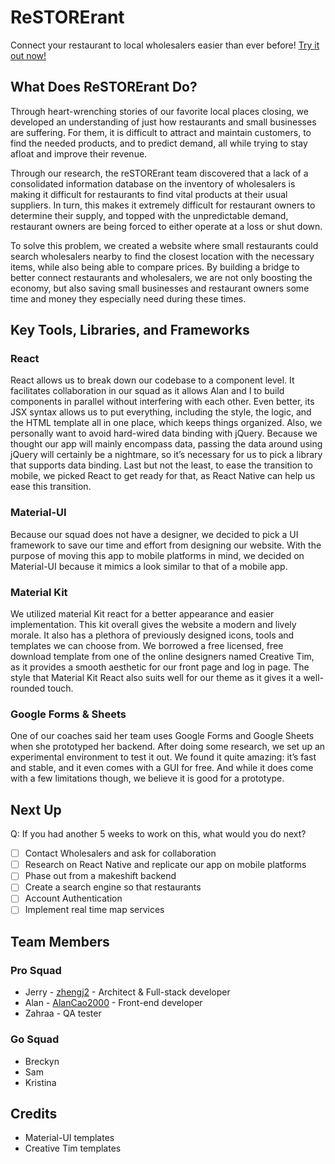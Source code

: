 # ReSTORErant 

Connect your restaurant to local wholesalers easier than ever before! [Try it out now!](http://restorerant.herokuapp.com/)

## What Does ReSTORErant Do?

Through heart-wrenching stories of our favorite local places closing, we developed an understanding of just how restaurants and small businesses are suffering. For them, it is difficult to attract and maintain customers, to find the needed products, and to predict demand, all while trying to stay afloat and improve their revenue. 

Through our research, the reSTORErant team discovered that a lack of a consolidated information database on the inventory of wholesalers is making it difficult for restaurants to find vital products at their usual suppliers. In turn, this makes it extremely difficult for restaurant owners to determine their supply, and topped with the unpredictable demand, restaurant owners are being forced to either operate at a loss or shut down.

To solve this problem, we created a website where small restaurants could search wholesalers nearby to find the closest location with the necessary items, while also being able to compare prices. By building a bridge to better connect restaurants and wholesalers, we are not only boosting the economy, but also saving small businesses and restaurant owners some time and money they especially need during these times.

## Key Tools, Libraries, and Frameworks
### React

React allows us to break down our codebase to a component level. It facilitates collaboration in our squad as it allows Alan and I to build components in parallel without interfering with each other. Even better, its JSX syntax allows us to put everything, including the style, the logic, and the HTML template all in one place, which keeps things organized. Also, we personally want to avoid hard-wired data binding with jQuery. Because we thought our app will mainly encompass data, passing the data around using jQuery will certainly be a nightmare, so it’s necessary for us to pick a library that supports data binding. Last but not the least, to ease the transition to mobile, we picked React to get ready for that, as React Native can help us ease this transition. 

### Material-UI

Because our squad does not have a designer, we decided to pick a UI framework to save our time and effort from designing our website. With the purpose of moving this app to mobile platforms in mind, we decided on Material-UI because it mimics a look similar to that of a mobile app. 

### Material Kit 

We utilized material Kit react for a better appearance and easier implementation. This kit overall gives the website a modern and lively morale. It also has a plethora of previously designed icons, tools and templates we can choose from. We borrowed a free licensed, free download template from one of the online designers named Creative Tim, as it provides a smooth aesthetic for our front page and log in page. The style that Material Kit React also suits well for our theme as it gives it a well-rounded touch. 

### Google Forms & Sheets

One of our coaches said her team uses Google Forms and Google Sheets when she prototyped her backend. After doing some research, we set up an experimental environment to test it out. We found it quite amazing: it’s fast and stable, and it even comes with a GUI for free. And while it does come with a few limitations though, we believe it is good for a prototype. 

## Next Up

Q: If you had another 5 weeks to work on this, what would you do next?

- [ ] Contact Wholesalers and ask for collaboration
- [ ] Research on React Native and replicate our app on mobile platforms
- [ ] Phase out from a makeshift backend
- [ ] Create a search engine so that restaurants 
- [ ] Account Authentication
- [ ] Implement real time map services

## Team Members
### Pro Squad

* Jerry - [zhengj2](https://github.com/zhengj2) - Architect & Full-stack developer
* Alan - [AlanCao2000](https://github.com/YuanqiCao) - Front-end developer
* Zahraa - QA tester

### Go Squad

* Breckyn
* Sam
* Kristina

## Credits
* Material-UI templates
* Creative Tim templates
